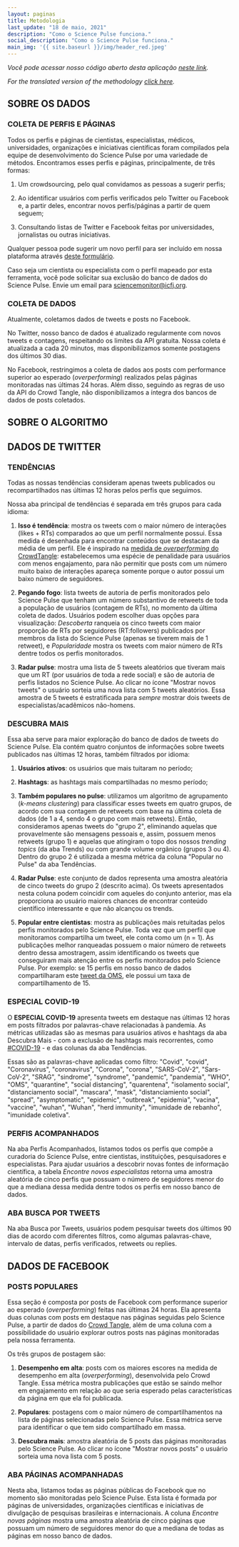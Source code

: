 ```yaml
---
layout: paginas
title: Metodologia
last_update: "18 de maio, 2021"
description: "Como o Science Pulse funciona."
social_description: "Como o Science Pulse funciona."
main_img: '{{ site.baseurl }}/img/header_red.jpeg'
---
```


_Você pode acessar nosso código aberto desta aplicação [neste link](https://github.com/voltdatalab/science-pulse-public)._

_For the translated version of the methodology [click here](https://sciencepulse.org/eng/methodology)._

## SOBRE OS DADOS

### COLETA DE PERFIS E PÁGINAS

Todos os perfis e páginas de cientistas, especialistas, médicos, universidades, organizações e iniciativas científicas foram compilados pela equipe de desenvolvimento do Science Pulse por uma variedade de métodos. Encontramos esses perfis e páginas, principalmente, de três formas:

1. Um crowdsourcing, pelo qual convidamos as pessoas a sugerir perfis;

2. Ao identificar usuários com perfis verificados pelo Twitter ou Facebook e, a partir deles, encontrar novos perfis/páginas a partir de quem seguem;

3. Consultando listas de Twitter e Facebook feitas por universidades, jornalistas ou outras iniciativas.

Qualquer pessoa pode sugerir um novo perfil para ser incluído em nossa plataforma através [deste formulário](https://forms.gle/KHufKHzJxJVdsD7s8).

Caso seja um cientista ou especialista com o perfil mapeado por esta ferramenta, você pode solicitar sua exclusão do banco de dados do Science Pulse. Envie um email para [sciencemonitor@icfj.org](mailto:sciencemonitor@icfj.org).


### COLETA DE DADOS

Atualmente, coletamos dados de tweets e posts no Facebook.

No Twitter, nosso banco de dados é atualizado regularmente com novos tweets e contagens, respeitando os limites da API gratuita. Nossa coleta é atualizada a cada 20 minutos, mas disponibilizamos somente postagens dos últimos 30 dias.

No Facebook, restringimos a coleta de dados aos posts com performance superior ao esperado (*overperforming*) realizados pelas páginas monitoradas nas últimas 24 horas. Além disso, seguindo as regras de uso da API do Crowd Tangle, não disponibilizamos a íntegra dos bancos de dados de posts coletados.

## SOBRE O ALGORITMO

## DADOS DE TWITTER 

### TENDÊNCIAS

Todas as nossas tendências consideram apenas tweets publicados ou recompartilhados nas últimas 12 horas pelos perfis que seguimos.

Nossa aba principal de tendências é separada em três grupos para cada idioma:

1. **Isso é tendência**: mostra os tweets com o maior número de interações (likes + RTs) comparados ao que um perfil normalmente possui. Essa medida é desenhada para encontrar conteúdos que se destacam da média de um perfil. Ele é inspirado na [medida de *overperforming* do CrowdTangle](): estabelecemos uma espécie de penalidade para usuários com menos engajamento, para não permitir que posts com um número muito baixo de interações apareça somente porque o autor possui um baixo número de seguidores.

2. **Pegando fogo**: lista tweets de autoria de perfis monitorados pelo Science Pulse que tenham um número substantivo de retweets de toda a população de usuários (contagem de RTs), no momento da última coleta de dados. Usuários podem escolher duas opções para visualização: *Descoberta* ranqueia os cinco tweets com maior proporção de RTs por seguidores (RT:followers) publicados por membros da lista do Science Pulse (apenas se tiverem mais de 1 retweet), e *Popularidade* mostra os tweets com maior número de RTs dentre todos os perfis monitorados. 

3. **Radar pulse**: mostra uma lista de 5 tweets aleatórios que tiveram mais que um RT (por usuários de toda a rede social) e são de autoria de perfis listados no Science Pulse. Ao clicar no ícone "Mostrar novos tweets" o usuário sorteia uma nova lista com 5 tweets aleatórios. Essa amostra de 5 tweets é estratificada para *sempre* mostrar dois tweets de especialistas/acadêmicos não-homens.


### DESCUBRA MAIS 

Essa aba serve para maior exploração do banco de dados de tweets do Science Pulse. Ela contém quatro conjuntos de informações sobre tweets publicados nas últimas 12 horas, também filtrados por idioma:

1. **Usuários ativos**: os usuários que mais tuitaram no período;

2. **Hashtags**: as hashtags mais compartilhadas no mesmo período;

3. **Também populares no pulse**: utilizamos um algoritmo de agrupamento (*k-means clustering*) para classificar esses tweets em quatro grupos, de acordo com sua contagem de retweets com base na última coleta de dados (de 1 a 4, sendo 4 o grupo com mais retweets). Então, consideramos apenas tweets do "grupo 2", eliminando aquelas que provavelmente são mensagens pessoais e, assim, possuem menos retweets (grupo 1) e aquelas que atingiram o topo dos nossos *trending topics* (da aba Trends) ou com grande volume orgânico (grupos 3 ou 4). Dentro do grupo 2 é utilizada a mesma métrica da coluna "Popular no Pulse" da aba Tendências.  

4. **Radar Pulse**: este conjunto de dados representa uma amostra aleatória de cinco tweets do grupo 2 (descrito acima). Os tweets apresentados nesta coluna podem coincidir com aqueles do conjunto anterior, mas ela proporciona ao usuário maiores chances de encontrar conteúdo científico interessante e que não alcançou os trends.

5. **Popular entre cientistas**: mostra as publicações mais retuitadas pelos perfis monitorados pelo Science Pulse. Toda vez que um perfil que monitoramos compartilha um tweet, ele conta como um (n = 1). As publicações melhor ranqueadas possuem o maior número de retweets dentro dessa amostragem, assim identificando os tweets que conseguiram mais atenção entre os perfis monitorados pelo Science Pulse. Por exemplo: se 15 perfis em nosso banco de dados compartilharam este  [tweet da OMS](https://twitter.com/WHO/status/1275349898209173505), ele possui um taxa de compartilhamento de 15.


### ESPECIAL COVID-19

O **ESPECIAL COVID-19** apresenta tweets em destaque nas últimas 12 horas em posts filtrados por palavras-chave relacionadas à pandemia. As métricas utilizadas são as mesmas para usuários ativos e hashtags da aba Descubra Mais - com a exclusão de hashtags mais recorrentes, como [#COVID-19](https://twitter.com/hashtag/covid19) - e das colunas da aba Tendências.  

Essas são as palavras-chave aplicadas como filtro: "Covid", "covid", "Coronavirus", "coronavirus",
                    "Corona", "corona", "SARS-CoV-2", "Sars-CoV-2",
                    "SRAG", "sindrome", "syndrome", "pandemic",
                    "pandemia", "WHO", "OMS", "quarantine", "social distancing",
                    "quarentena", "isolamento social", "distanciamento social",
                    "mascara", "mask", "distanciamiento social", "spread", "asymptomatic",
                    "epidemic", "outbreak", "epidemia", "vacina", "vaccine", "wuhan", "Wuhan",
                    "herd immunity", "imunidade de rebanho", "imunidade coletiva".

### PERFIS ACOMPANHADOS

Na aba Perfis Acompanhados, listamos todos os perfis que compõe a curadoria do Science Pulse, entre cientistas, instituições, pesquisadores e especialistas. Para ajudar usuários a descobrir novas fontes de informação científica, a tabela *Encontre novos especialistas* retorna uma amostra aleatória de cinco perfis que possuam o número de seguidores menor do que a mediana dessa medida dentre todos os perfis em nosso banco de dados.

### ABA BUSCA POR TWEETS

Na aba Busca por Tweets, usuários podem pesquisar tweets dos últimos 90 dias de acordo com diferentes filtros, como algumas palavras-chave, intervalo de datas, perfis verificados, retweets ou replies. 

## DADOS DE FACEBOOK

### POSTS POPULARES

Essa seção é composta por posts de Facebook com performance superior ao esperado (*overperforming*) feitas nas últimas 24 horas. Ela apresenta duas colunas com posts em destaque nas páginas seguidas pelo Science Pulse, a partir de dados do [Crowd Tangle](https://www.crowdtangle.com/), além de uma coluna com a possibilidade do usuário explorar outros posts nas páginas monitoradas pela nossa ferramenta. 

Os três grupos de postagem são:

1. **Desempenho em alta**: posts com os maiores escores na medida de desempenho em alta (*overperforming*), desenvolvida pelo Crowd Tangle. Essa métrica mostra publicações que estão se saindo melhor em engajamento em relação ao que seria esperado pelas características da página em que ela foi publicada.  

2. **Populares**: postagens com o maior número de compartilhamentos na lista de páginas selecionadas pelo Science Pulse. Essa métrica serve para identificar o que tem sido compartilhado em massa.

3. **Descubra mais**: amostra aleatória de 5 posts das páginas monitoradas pelo Science Pulse. Ao clicar no ícone "Mostrar novos posts" o usuário sorteia uma nova lista com 5 posts.

### ABA PÁGINAS ACOMPANHADAS

Nesta aba, listamos todas as páginas públicas do Facebook que no momento são monitoradas pelo Science Pulse. Esta lista é formada por páginas de universidades, organizações científicas e iniciativas de divulgação de pesquisas brasileiras e internacionais. A coluna *Encontre novas páginas* mostra uma amostra aleatória de cinco páginas que possuam um número de seguidores menor do que a mediana de todas as páginas em nosso banco de dados.
